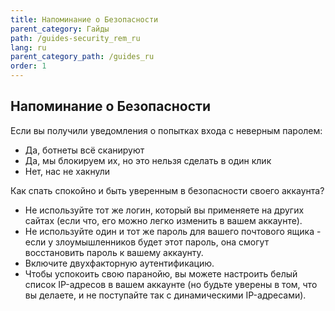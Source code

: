 ```yaml
---
title: Напоминание о Безопасности
parent_category: Гайды
path: /guides-security_rem_ru
lang: ru
parent_category_path: /guides_ru
order: 1
---
```


## Напоминание о Безопасности
Если вы получили уведомления о попытках входа с неверным паролем:
- Да, ботнеты всё сканируют
- Да, мы блокируем их, но это нельзя сделать в один клик
- Нет, нас не хакнули

Как спать спокойно и быть уверенным в безопасности своего аккаунта?
- Не используйте тот же логин, который вы применяете на других сайтах (если что, его можно легко изменить в вашем аккаунте).
- Не используйте один и тот же пароль для вашего почтового ящика - если у злоумышленников будет этот пароль, она смогут восстановить пароль к вашему аккаунту.
- Включите двухфакторную аутентификацию.
- Чтобы успокоить свою паранойю, вы можете настроить белый список IP-адресов в вашем аккаунте (но будьте уверены в том, что вы делаете, и не поступайте так с динамическими IP-адресами).
